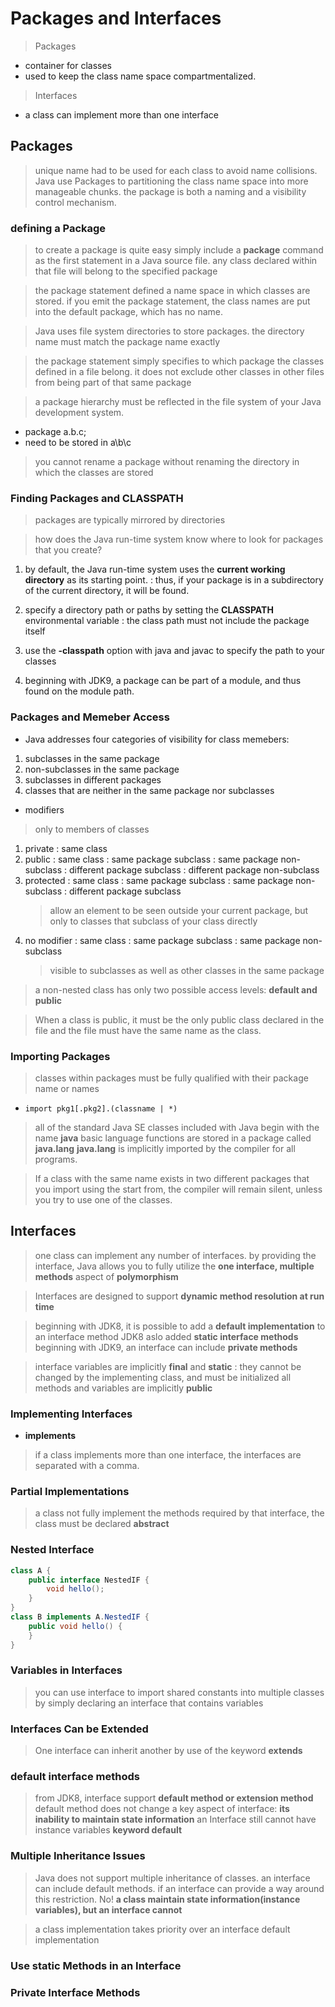 # Packages and Interfaces

> Packages
- container for classes
- used to keep the class name space compartmentalized.

> Interfaces
- a class can implement more than one interface

## Packages

> unique name had to be used for each class to avoid name collisions.
> Java use Packages to partitioning the class name space into more manageable chunks.
> the package is both a naming and a visibility control mechanism.

### defining a Package

> to create a package is quite easy
> simply include a **package** command as the first statement in a Java source file.
> any class declared within that file will belong to the specified package

> the package statement defined a name space in which classes are stored.
> if you emit the package statement, the class names are put into the default package, which has no name.

> Java uses file system directories to store packages.
> the directory name must match the package name exactly

> the package statement simply specifies to which package the classes defined in a file belong.
> it does not exclude other classes in other files from being part of that same package

> a package hierarchy must be reflected in the file system of your Java development system.
- package a.b.c;
- need to be stored in a\b\c
> you cannot rename a package without renaming the directory in which the classes are stored

### Finding Packages and CLASSPATH

> packages are typically mirrored by directories

> how does the Java run-time system know where to look for packages that you create?
1. by default, the Java run-time system uses the **current working directory** as its starting point.
: thus, if your package is in a subdirectory of the current directory, it will be found.

2. specify a directory path or paths by setting the **CLASSPATH** environmental variable
: the class path must not include the package itself

3. use the **-classpath** option with java and javac to specify the path to your classes

4. beginning with JDK9, a package can be part of a module, and thus found on the module path.

### Packages and Memeber Access

- Java addresses four categories of visibility for class memebers:
1. subclasses in the same package
2. non-subclasses in the same package
3. subclasses in different packages
4. classes that are neither in the same package nor subclasses

- modifiers
> only to members of classes

1. private
   : same class
2. public
   : same class
   : same package subclass
   : same package non-subclass
   : different package subclass
   : different package non-subclass
3. protected
   : same class
   : same package subclass
   : same package non-subclass
   : different package subclass
   > allow an element to be seen outside your current package, but only to classes that subclass of your class directly
4. no modifier
   : same class
   : same package subclass
   : same package non-subclass
   > visible to subclasses as well as other classes in the same package

> a non-nested class has only two possible access levels: **default and public**

> When a class is public, it must be the only public class declared in the file
> and the file must have the same name as the class.

### Importing Packages

> classes within packages must be fully qualified with their package name or names

- `import pkg1[.pkg2].(classname | *)`

> all of the standard Java SE classes included with Java begin with the name **java**
> basic language functions are stored in a package called **java.lang**
> **java.lang** is implicitly imported by the compiler for all programs.

> If a class with the same name exists in two different packages that you import using the start from,
> the compiler will remain silent, unless you try to use one of the classes.

## Interfaces

> one class can implement any number of interfaces.
> by providing the interface, Java allows you to fully utilize the **one interface, multiple methods** aspect of **polymorphism**

> Interfaces are designed to support **dynamic method resolution at run time**

> beginning with JDK8, it is possible to add a **default implementation** to an interface method
> JDK8 aslo added **static interface methods**
> beginning with JDK9, an interface can include **private methods**

> interface variables are implicitly **final** and **static**
: they cannot be changed by the implementing class, and must be initialized
> all methods and variables are implicitly **public**

### Implementing Interfaces
- **implements**
> if a class implements more than one interface, the interfaces are separated with a comma.

### Partial Implementations
> a class not fully implement the methods required by that interface, the class must be declared **abstract**

### Nested Interface

```java
class A {
    public interface NestedIF {
        void hello();
    }
}
class B implements A.NestedIF {
    public void hello() {
    }
}
```

### Variables in Interfaces

> you can use interface to import shared constants into multiple classes by simply declaring an interface that contains variables

### Interfaces Can be Extended

> One interface can inherit another by use of the keyword **extends**

### default interface methods

> from JDK8, interface support **default method or extension method**
> default method does not change a key aspect of interface: **its inability to maintain state information**
> an Interface still cannot have instance variables
> **keyword default**

### Multiple Inheritance Issues

> Java does not support multiple inheritance of classes.
> an interface can include default methods.
> if an interface can provide a way around this restriction.
> No!
> **a class maintain state information(instance variables), but an interface cannot**

> a class implementation takes priority over an interface default implementation

### Use static Methods in an Interface

### Private Interface Methods

